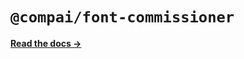 # `@compai/font-commissioner`

[**Read the docs &rarr;**](https://components.ai/docs/typefaces/commissioner)
